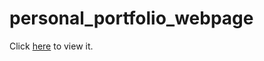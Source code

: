 # personal_portfolio_webpage

Click [here](https://coreyhedberg.github.io/personal_portfolio_webpage/) to view it.
